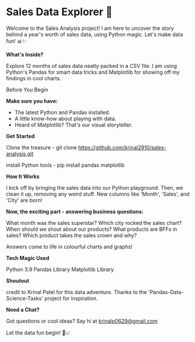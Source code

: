 # Sales Data Explorer 🚀

Welcome to the Sales Analysis project! I am here to uncover the story behind a year's worth of sales data, using Python magic. Let's make data fun! 📊✨

**What's Inside?**

Explore 12 months of sales data neatly packed in a CSV file. I am using Python's Pandas for smart data tricks and Matplotlib for showing off my findings in cool charts.

Before You Begin

**Make sure you have:**

- The latest Python and Pandas installed.
- A little know-how about playing with data.
- Heard of Matplotlib? That's our visual storyteller.

**Get Started**

 Clone the treasure - git clone https://github.com/krinal2910/sales-analysis.git

install Python tools - pip install pandas matplotlib

**How It Works**

I kick off by bringing the sales data into our Python playground. Then, we clean it up, removing any weird stuff. New columns like 'Month', 'Sales', and 'City' are born!

**Now, the exciting part - answering business questions:**

What month was the sales superstar?
Which city rocked the sales chart?
When should we shout about our products?
What products are BFFs in sales?
Which product takes the sales crown and why?

Answers come to life in colourful charts and graphs!

**Tech Magic Used**

Python 3.9
Pandas Library
Matplotlib Library

**Shoutout**

credit to Krinal Patel for this data adventure. Thanks to the 'Pandas-Data-Science-Tasks' project for inspiration.

**Need a Chat?**

Got questions or cool ideas? Say hi at krinalp0629@gmail.com 


Let the data fun begin! 🎉📈

